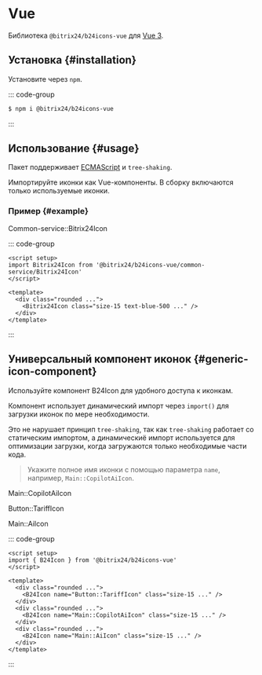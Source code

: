 ---
---
<script setup>
import { B24Icon } from '@bitrix24/b24icons-vue';
import Bitrix24Icon from '@bitrix24/b24icons-vue/common-service/Bitrix24Icon';
import ComponentShowExample from '~/.vitepress/theme/components/ui/ComponentShowExample.vue';

const configParams = __SH_BASE__;
</script>

# Vue

Библиотека `@bitrix24/b24icons-vue` для [Vue 3](https://vuejs.org/).

## Установка {#installation}

Установите через `npm`.

::: code-group
```sh [npm]
$ npm i @bitrix24/b24icons-vue
```
:::

## Использование {#usage}

Пакет поддерживает [ECMAScript](https://tc39.github.io/ecma262/#sec-modules) и `tree-shaking`.

Импортируйте иконки как Vue-компоненты. В сборку включаются только используемые иконки.

### Пример {#example}

<ComponentShowExample>
  <div class="grid grid-cols-1 gap-x-10 gap-y-8 place-items-center">
    <div class="flex flex-col items-center gap-y-1">
      <p class="font-medium text-xs text-gray-800 font-b24-system-mono text-center dark:text-gray-400">Common-service::Bitrix24Icon</p>
      <div class="size-24 rounded-lg bg-white shadow-md dark:bg-gray-400 flex flex-row flex-nowrap items-center justify-center">
        <Bitrix24Icon class="size-15 text-blue-500 dark:text-blue-900" />
      </div>
    </div>
  </div>
</ComponentShowExample>


::: code-group

```vue{2,7} [SomeComponent.vue]
<script setup>
import Bitrix24Icon from '@bitrix24/b24icons-vue/common-service/Bitrix24Icon'
</script>

<template>
  <div class="rounded ...">
    <Bitrix24Icon class="size-15 text-blue-500 ..." />
  </div>
</template>
```

:::

## Универсальный компонент иконок {#generic-icon-component}

Используйте компонент <a :href="`https://github.com/bitrix24/b24icons/blob/main/packages/@bitrix24-icons-vue/src/components/B24Icon.ts`" target="_blank" rel="noreferrer">B24Icon</a> для удобного доступа к иконкам.

Компонент использует динамический импорт через `import()` для загрузки иконок по мере необходимости.

Это не нарушает принцип `tree-shaking`, так как `tree-shaking` работает со статическим импортом, а динамическиё импорт используется для оптимизации загрузки, когда загружаются только необходимые части кода.

> Укажите полное имя иконки с помощью параметра `name`, например, `Main::CopilotAiIcon`.

<ComponentShowExample>
  <div class="grid grid-cols-1 sm:grid-cols-3 gap-x-10 gap-y-8 place-items-center">
    <div class="flex flex-col items-center gap-y-1">
      <p class="font-medium text-xs text-gray-800 font-b24-system-mono text-center dark:text-gray-400">Main::CopilotAiIcon</p>
      <div class="size-24 rounded-lg bg-white shadow-md dark:bg-gray-400 flex flex-row flex-nowrap items-center justify-center">
        <B24Icon name="Main::CopilotAiIcon" class="size-15 text-blue-500 dark:text-blue-900" />
      </div>
    </div>
    <div class="flex flex-col items-center gap-y-1">
      <p class="font-medium text-xs text-gray-800 font-b24-system-mono text-center dark:text-gray-400">Button::TariffIcon</p>
      <div class="size-24 rounded-lg bg-white shadow-md dark:bg-gray-400 flex flex-row flex-nowrap items-center justify-center">
        <B24Icon name="Button::TariffIcon" class="size-15 text-blue-500 dark:text-blue-900" />
      </div>
    </div>
    <div class="flex flex-col items-center gap-y-1">
      <p class="font-medium text-xs text-gray-800 font-b24-system-mono text-center dark:text-gray-400">Main::AiIcon</p>
      <div class="size-24 rounded-lg bg-white shadow-md dark:bg-gray-400 flex flex-row flex-nowrap items-center justify-center">
        <B24Icon name="Main::AiIcon" class="size-15 text-blue-500 dark:text-blue-900" />
      </div>
    </div>
  </div>
</ComponentShowExample>

::: code-group

```vue{2,7,10,13} [SomeComponent.vue]
<script setup>
import { B24Icon } from '@bitrix24/b24icons-vue'
</script>

<template>
  <div class="rounded ...">
    <B24Icon name="Button::TariffIcon" class="size-15 ..." />
  </div>
  <div class="rounded ...">
    <B24Icon name="Main::CopilotAiIcon" class="size-15 ..." />
  </div>
  <div class="rounded ...">
    <B24Icon name="Main::AiIcon" class="size-15 ..." />
  </div>
</template>
```
:::
